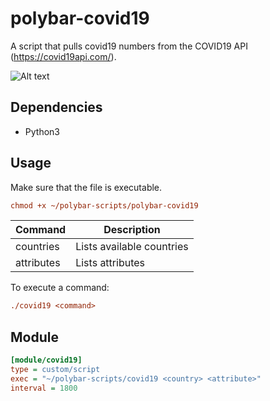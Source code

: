 # polybar-covid19

A script that pulls covid19 numbers from the COVID19 API (https://covid19api.com/).

![Alt text](https://i.ibb.co/d70DW32/oie-b-GGpq-RBHARnh.png)

## Dependencies

* Python3

## Usage

Make sure that the file is executable.

```ini
chmod +x ~/polybar-scripts/polybar-covid19
```

Command | Description
---|---
countries  | Lists available countries
attributes | Lists attributes

To execute a command:
 
 ```ini
 ./covid19 <command>
 ```

## Module

```ini
[module/covid19]
type = custom/script
exec = "~/polybar-scripts/covid19 <country> <attribute>"
interval = 1800
```
